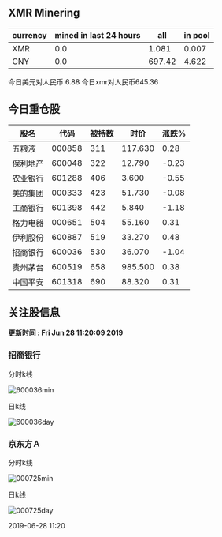 ## XMR Minering

|currency|mined in last 24 hours|all|in pool|
|---|---|---|---|
|XMR|0.0|1.081|0.007|
|CNY|0.0|697.42|4.622|

今日美元对人民币 6.88	今日xmr对人民币645.36


## 今日重仓股 

|股名|代码|被持数|时价|涨跌%|
|---|---|---|---|---|
|五粮液|000858|311|117.630|0.28|
|保利地产|600048|322|12.790|-0.23|
|农业银行|601288|406|3.600|-0.55|
|美的集团|000333|423|51.730|-0.08|
|工商银行|601398|442|5.840|-1.18|
|格力电器|000651|504|55.160|0.31|
|伊利股份|600887|519|33.270|0.48|
|招商银行|600036|530|36.070|-1.04|
|贵州茅台|600519|658|985.500|0.38|
|中国平安|601318|690|88.320|0.31|

## 关注股信息
**更新时间 : Fri Jun 28 11:20:09 2019**
### 招商银行 
分时k线

![600036min](http://image.sinajs.cn/newchart/min/n/sh600036.gif)

日k线

![600036day](http://image.sinajs.cn/newchart/daily/n/sh600036.gif)

### 京东方Ａ 
分时k线

![000725min](http://image.sinajs.cn/newchart/min/n/sz000725.gif)

日k线

![000725day](http://image.sinajs.cn/newchart/daily/n/sz000725.gif)

2019-06-28 11:20